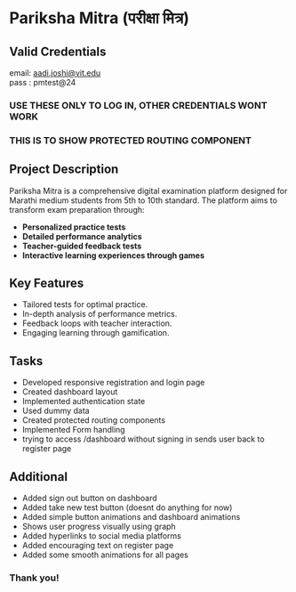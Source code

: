 # Pariksha Mitra (परीक्षा मित्र)

## Valid Credentials
email: aadi.joshi@vit.edu<br>
pass : pmtest@24
### USE THESE ONLY TO LOG IN, OTHER CREDENTIALS WONT WORK
### THIS IS TO SHOW PROTECTED ROUTING COMPONENT

## Project Description

Pariksha Mitra is a comprehensive digital examination platform designed for Marathi medium students from 5th to 10th standard. The platform aims to transform exam preparation through:

- **Personalized practice tests**
- **Detailed performance analytics**
- **Teacher-guided feedback tests**
- **Interactive learning experiences through games**

## Key Features

- Tailored tests for optimal practice.
- In-depth analysis of performance metrics.
- Feedback loops with teacher interaction.
- Engaging learning through gamification.

## Tasks
- Developed responsive registration and login page
- Created dashboard layout
- Implemented authentication state
- Used dummy data
- Created protected routing components
- Implemented Form handling
- trying to access /dashboard without signing in sends user back to register page

## Additional
- Added sign out button on dashboard
- Added take new test button (doesnt do anything for now)
- Added simple button animations and dashboard animations
- Shows user progress visually using graph
- Added hyperlinks to social media platforms
- Added encouraging text on register page
- Added some smooth animations for all pages

### Thank you!